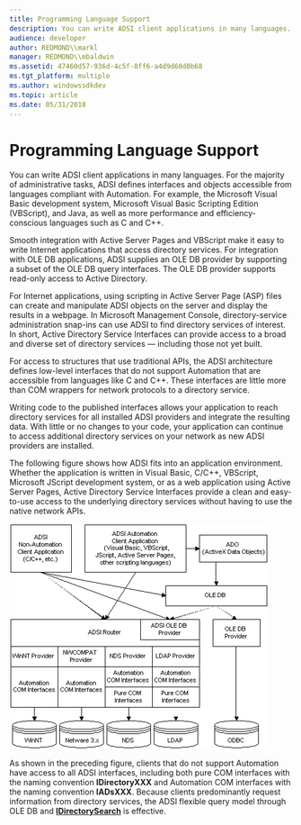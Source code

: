 ```yaml
---
title: Programming Language Support
description: You can write ADSI client applications in many languages.
audience: developer
author: REDMOND\\markl
manager: REDMOND\\mbaldwin
ms.assetid: 47460d57-936d-4c5f-8ff6-a4d9d60d0b68
ms.tgt_platform: multiple
ms.author: windowssdkdev
ms.topic: article
ms.date: 05/31/2018
---
```


# Programming Language Support

You can write ADSI client applications in many languages. For the majority of administrative tasks, ADSI defines interfaces and objects accessible from languages compliant with Automation. For example, the Microsoft Visual Basic development system, Microsoft Visual Basic Scripting Edition (VBScript), and Java, as well as more performance and efficiency-conscious languages such as C and C++.

Smooth integration with Active Server Pages and VBScript make it easy to write Internet applications that access directory services. For integration with OLE DB applications, ADSI supplies an OLE DB provider by supporting a subset of the OLE DB query interfaces. The OLE DB provider supports read-only access to Active Directory.

For Internet applications, using scripting in Active Server Page (ASP) files can create and manipulate ADSI objects on the server and display the results in a webpage. In Microsoft Management Console, directory-service administration snap-ins can use ADSI to find directory services of interest. In short, Active Directory Service Interfaces can provide access to a broad and diverse set of directory services — including those not yet built.

For access to structures that use traditional APIs, the ADSI architecture defines low-level interfaces that do not support Automation that are accessible from languages like C and C++. These interfaces are little more than COM wrappers for network protocols to a directory service.

Writing code to the published interfaces allows your application to reach directory services for all installed ADSI providers and integrate the resulting data. With little or no changes to your code, your application can continue to access additional directory services on your network as new ADSI providers are installed.

The following figure shows how ADSI fits into an application environment. Whether the application is written in Visual Basic, C/C++, VBScript, Microsoft JScript development system, or as a web application using Active Server Pages, Active Directory Service Interfaces provide a clean and easy-to-use access to the underlying directory services without having to use the native network APIs.

![adsi support for programming languages](images/ds2layr.png)

As shown in the preceding figure, clients that do not support Automation have access to all ADSI interfaces, including both pure COM interfaces with the naming convention **IDirectoryXXX** and Automation COM interfaces with the naming convention **IADsXXX**. Because clients predominantly request information from directory services, the ADSI flexible query model through OLE DB and [**IDirectorySearch**](/windows/desktop/api/Iads/nn-iads-idirectorysearch) is effective.

 

 




